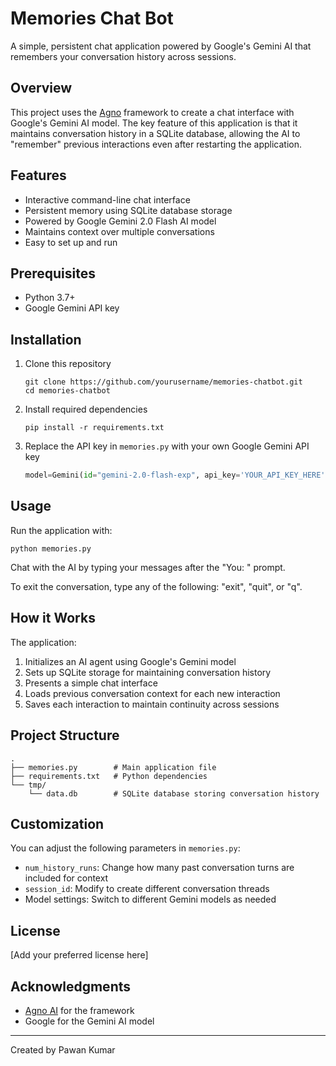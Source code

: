 # Memories Chat Bot

A simple, persistent chat application powered by Google's Gemini AI that remembers your conversation history across sessions.

## Overview

This project uses the [Agno](https://github.com/agno-ai/agno) framework to create a chat interface with Google's Gemini AI model. The key feature of this application is that it maintains conversation history in a SQLite database, allowing the AI to "remember" previous interactions even after restarting the application.

## Features

- Interactive command-line chat interface
- Persistent memory using SQLite database storage
- Powered by Google Gemini 2.0 Flash AI model
- Maintains context over multiple conversations
- Easy to set up and run

## Prerequisites

- Python 3.7+
- Google Gemini API key

## Installation

1. Clone this repository
   ```
   git clone https://github.com/yourusername/memories-chatbot.git
   cd memories-chatbot
   ```

2. Install required dependencies
   ```
   pip install -r requirements.txt
   ```

3. Replace the API key in `memories.py` with your own Google Gemini API key
   ```python
   model=Gemini(id="gemini-2.0-flash-exp", api_key='YOUR_API_KEY_HERE')
   ```

## Usage

Run the application with:
```
python memories.py
```

Chat with the AI by typing your messages after the "You: " prompt.

To exit the conversation, type any of the following: "exit", "quit", or "q".

## How it Works

The application:

1. Initializes an AI agent using Google's Gemini model
2. Sets up SQLite storage for maintaining conversation history
3. Presents a simple chat interface
4. Loads previous conversation context for each new interaction
5. Saves each interaction to maintain continuity across sessions

## Project Structure

```
.
├── memories.py        # Main application file
├── requirements.txt   # Python dependencies
└── tmp/
    └── data.db        # SQLite database storing conversation history
```

## Customization

You can adjust the following parameters in `memories.py`:

- `num_history_runs`: Change how many past conversation turns are included for context
- `session_id`: Modify to create different conversation threads
- Model settings: Switch to different Gemini models as needed

## License

[Add your preferred license here]

## Acknowledgments

- [Agno AI](https://github.com/agno-ai/agno) for the framework
- Google for the Gemini AI model

---

Created by Pawan Kumar
